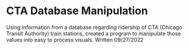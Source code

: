 # CTA Database Manipulation

Using information from a database regarding ridership of CTA (Chicago Transit Authority) train stations, created a program to manipulate those values into easy to process visuals.
Written 09/27/2022
